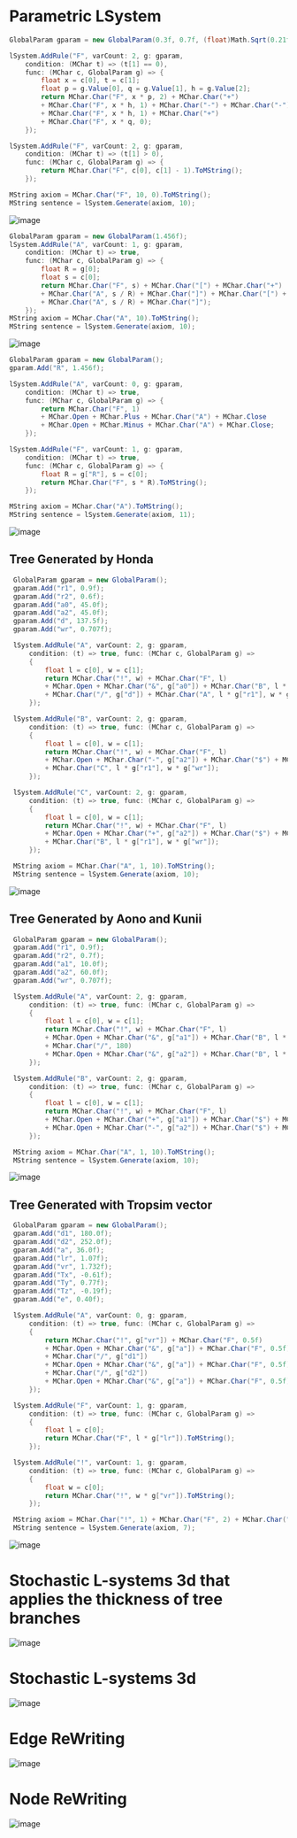 
# Parametric LSystem

```C#
GlobalParam gparam = new GlobalParam(0.3f, 0.7f, (float)Math.Sqrt(0.21f));

lSystem.AddRule("F", varCount: 2, g: gparam,
    condition: (MChar t) => (t[1] == 0),
    func: (MChar c, GlobalParam g) => {
        float x = c[0], t = c[1];
        float p = g.Value[0], q = g.Value[1], h = g.Value[2];
        return MChar.Char("F", x * p, 2) + MChar.Char("+")
        + MChar.Char("F", x * h, 1) + MChar.Char("-") + MChar.Char("-")
        + MChar.Char("F", x * h, 1) + MChar.Char("+")
        + MChar.Char("F", x * q, 0);
    });

lSystem.AddRule("F", varCount: 2, g: gparam, 
    condition: (MChar t) => (t[1] > 0),
    func: (MChar c, GlobalParam g) => {
        return MChar.Char("F", c[0], c[1] - 1).ToMString();
    });

MString axiom = MChar.Char("F", 10, 0).ToMString();
MString sentence = lSystem.Generate(axiom, 10);
```
![image](https://github.com/mekjh12/LSystem-Parametric/assets/122244587/14c0a22f-3a6a-4dd7-8e65-cb7801e2eb4a)

```C#
GlobalParam gparam = new GlobalParam(1.456f);
lSystem.AddRule("A", varCount: 1, g: gparam,
    condition: (MChar t) => true,
    func: (MChar c, GlobalParam g) => {
        float R = g[0];
        float s = c[0];
        return MChar.Char("F", s) + MChar.Char("[") + MChar.Char("+")
        + MChar.Char("A", s / R) + MChar.Char("]") + MChar.Char("[") + MChar.Char("-")
        + MChar.Char("A", s / R) + MChar.Char("]");
    });
MString axiom = MChar.Char("A", 10).ToMString();
MString sentence = lSystem.Generate(axiom, 10);
```
![image](https://github.com/mekjh12/LSystem-Parametric/assets/122244587/367a1d2b-a77f-41d2-a84d-c1a978efa01a)

```c#
GlobalParam gparam = new GlobalParam();
gparam.Add("R", 1.456f);

lSystem.AddRule("A", varCount: 0, g: gparam,
    condition: (MChar t) => true,
    func: (MChar c, GlobalParam g) => {
        return MChar.Char("F", 1) 
        + MChar.Open + MChar.Plus + MChar.Char("A") + MChar.Close 
        + MChar.Open + MChar.Minus + MChar.Char("A") + MChar.Close;
    });

lSystem.AddRule("F", varCount: 1, g: gparam,
    condition: (MChar t) => true,
    func: (MChar c, GlobalParam g) => {
        float R = g["R"], s = c[0];
        return MChar.Char("F", s * R).ToMString();
    });

MString axiom = MChar.Char("A").ToMString();
MString sentence = lSystem.Generate(axiom, 11);
```
![image](https://github.com/mekjh12/LSystem-Parametric/assets/122244587/d5955f49-bece-4ed1-92a9-d2df1f052569)

## Tree Generated by Honda
```c#
 GlobalParam gparam = new GlobalParam();
 gparam.Add("r1", 0.9f);
 gparam.Add("r2", 0.6f);
 gparam.Add("a0", 45.0f);
 gparam.Add("a2", 45.0f);
 gparam.Add("d", 137.5f);
 gparam.Add("wr", 0.707f);

 lSystem.AddRule("A", varCount: 2, g: gparam,
     condition: (t) => true, func: (MChar c, GlobalParam g) =>
     { 
         float l = c[0], w = c[1];
         return MChar.Char("!", w) + MChar.Char("F", l)
         + MChar.Open + MChar.Char("&", g["a0"]) + MChar.Char("B", l * g["r2"], w * g["wr"]) + MChar.Close
         + MChar.Char("/", g["d"]) + MChar.Char("A", l * g["r1"], w * g["wr"]);
     });

 lSystem.AddRule("B", varCount: 2, g: gparam,
     condition: (t) => true, func: (MChar c, GlobalParam g) =>
     {
         float l = c[0], w = c[1];
         return MChar.Char("!", w) + MChar.Char("F", l)
         + MChar.Open + MChar.Char("-", g["a2"]) + MChar.Char("$") + MChar.Char("C", l * g["r2"], w * g["wr"]) + MChar.Close
         + MChar.Char("C", l * g["r1"], w * g["wr"]);
     });

 lSystem.AddRule("C", varCount: 2, g: gparam,
     condition: (t) => true, func: (MChar c, GlobalParam g) =>
     {
         float l = c[0], w = c[1];
         return MChar.Char("!", w) + MChar.Char("F", l)
         + MChar.Open + MChar.Char("+", g["a2"]) + MChar.Char("$") + MChar.Char("B", l * g["r2"], w * g["wr"]) + MChar.Close
         + MChar.Char("B", l * g["r1"], w * g["wr"]);
     });

 MString axiom = MChar.Char("A", 1, 10).ToMString();
 MString sentence = lSystem.Generate(axiom, 10);
```
![image](https://github.com/mekjh12/LSystem-Parametric/assets/122244587/171c36cc-ef93-4bf3-b377-e0c73f30bc40)


## Tree Generated by Aono and Kunii
```c#
 GlobalParam gparam = new GlobalParam();
 gparam.Add("r1", 0.9f);
 gparam.Add("r2", 0.7f);
 gparam.Add("a1", 10.0f);
 gparam.Add("a2", 60.0f);
 gparam.Add("wr", 0.707f);

 lSystem.AddRule("A", varCount: 2, g: gparam,
     condition: (t) => true, func: (MChar c, GlobalParam g) =>
     {
         float l = c[0], w = c[1];
         return MChar.Char("!", w) + MChar.Char("F", l)
         + MChar.Open + MChar.Char("&", g["a1"]) + MChar.Char("B", l * g["r1"], w * g["wr"]) + MChar.Close
         + MChar.Char("/", 180)
         + MChar.Open + MChar.Char("&", g["a2"]) + MChar.Char("B", l * g["r2"], w * g["wr"]) + MChar.Close;
     });

 lSystem.AddRule("B", varCount: 2, g: gparam,
     condition: (t) => true, func: (MChar c, GlobalParam g) =>
     {
         float l = c[0], w = c[1];
         return MChar.Char("!", w) + MChar.Char("F", l)
         + MChar.Open + MChar.Char("+", g["a1"]) + MChar.Char("$") + MChar.Char("B", l * g["r1"], w * g["wr"]) + MChar.Close
         + MChar.Open + MChar.Char("-", g["a2"]) + MChar.Char("$") + MChar.Char("B", l * g["r2"], w * g["wr"]) + MChar.Close;
     });

 MString axiom = MChar.Char("A", 1, 10).ToMString();
 MString sentence = lSystem.Generate(axiom, 10);
```
![image](https://github.com/mekjh12/LSystem-Parametric/assets/122244587/d63c863c-423d-4eaf-b059-ecca7c799e25)

## Tree Generated with Tropsim vector
```c#
 GlobalParam gparam = new GlobalParam();
 gparam.Add("d1", 180.0f);
 gparam.Add("d2", 252.0f);
 gparam.Add("a", 36.0f);
 gparam.Add("lr", 1.07f);
 gparam.Add("vr", 1.732f);
 gparam.Add("Tx", -0.61f);
 gparam.Add("Ty", 0.77f);
 gparam.Add("Tz", -0.19f);
 gparam.Add("e", 0.40f);

 lSystem.AddRule("A", varCount: 0, g: gparam,
     condition: (t) => true, func: (MChar c, GlobalParam g) =>
     {
         return MChar.Char("!", g["vr"]) + MChar.Char("F", 0.5f)
         + MChar.Open + MChar.Char("&", g["a"]) + MChar.Char("F", 0.5f) + MChar.Char("A") + MChar.Close
         + MChar.Char("/", g["d1"])
         + MChar.Open + MChar.Char("&", g["a"]) + MChar.Char("F", 0.5f) + MChar.Char("A") + MChar.Close
         + MChar.Char("/", g["d2"])
         + MChar.Open + MChar.Char("&", g["a"]) + MChar.Char("F", 0.5f) + MChar.Char("A") + MChar.Close;
     });

 lSystem.AddRule("F", varCount: 1, g: gparam,
     condition: (t) => true, func: (MChar c, GlobalParam g) =>
     {
         float l = c[0];
         return MChar.Char("F", l * g["lr"]).ToMString();
     });

 lSystem.AddRule("!", varCount: 1, g: gparam,
     condition: (t) => true, func: (MChar c, GlobalParam g) =>
     {
         float w = c[0];
         return MChar.Char("!", w * g["vr"]).ToMString();
     });

 MString axiom = MChar.Char("!", 1) + MChar.Char("F", 2) + MChar.Char("/", 45) + MChar.A;
 MString sentence = lSystem.Generate(axiom, 7);
```

![image](https://github.com/mekjh12/LSystem-Parametric/assets/122244587/86b079f0-e554-4945-87cf-096b947561bc)

# Stochastic L-systems 3d that applies the thickness of tree branches

![image](https://github.com/mekjh12/LSystem-Stochastic/assets/122244587/15855fb1-b79b-43c2-b2cf-ab6c8c09eb1d)

# Stochastic L-systems 3d

![image](https://github.com/mekjh12/LSystem/assets/122244587/a21dbfcd-bd57-49bc-8867-411d06a68891)

# Edge ReWriting

![image](https://github.com/mekjh12/LSystem/assets/122244587/4d599def-9a53-4d15-952e-0a3c5916779c)

# Node ReWriting

![image](https://github.com/mekjh12/LSystem/assets/122244587/84b6572d-2454-4a52-bba2-6b6c452440cc)
